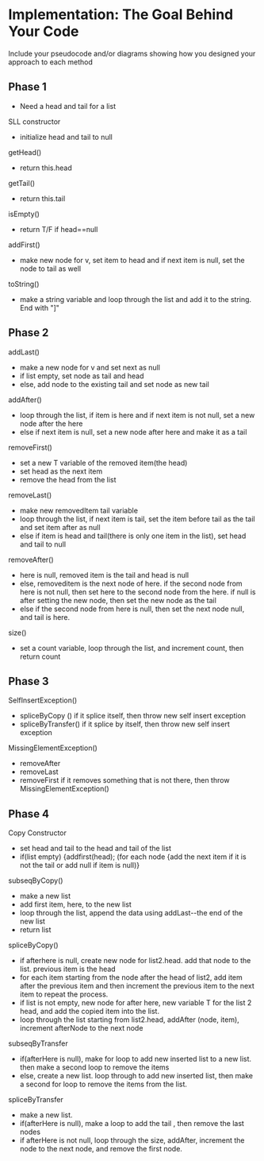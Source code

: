 # Implementation: The Goal Behind Your Code

Include your pseudocode and/or diagrams showing how you designed your approach to each method


## Phase 1
- Need a head and tail for a list

SLL<T> constructor
- initialize head and tail to null

getHead()
- return this.head

getTail()
- return this.tail

isEmpty()
- return T/F if head==null

addFirst()
- make new node for v, set item to head and if next item is null, set the node to tail as well

toString()
- make a string variable and loop through the list and add it to the string. End with "]"


## Phase 2

addLast()
- make a new node for v and set next as null
- if list empty, set node as tail and head
- else, add node to the existing tail and set node as new tail 

addAfter()
- loop through the list, if item is here and if next item is not null, set a new node after the here
- else if next item is null, set a new node after here and make it as a tail

removeFirst()
- set a new T variable of the removed item(the head)
- set head as the next item
- remove the head from the list


removeLast()
- make new removedItem tail variable 
- loop through the list, if next item is tail, set the item before tail as the tail and set item after as null
- else if item is head and tail(there is only one item in the list), set head and tail to null 

removeAfter()
- here is null, removed item is the tail and head is null
- else, removeditem is the next node of here. if the second node from here is not null, then set here to the second node from the here. if null is after setting the new node, then set the new node as the tail
- else if the second node from here is null, then set the next node null, and tail is here.

size()
- set a count variable, loop through the list, and increment count, then return count


## Phase 3
SelfInsertException() 
- spliceByCopy ()
    if it splice itself, then throw new self insert exception
- spliceByTransfer() 
    if it splice by itself, then throw new self insert exception

MissingElementException()
- removeAfter
- removeLast
- removeFirst
    if it removes something that is not there, then throw MissingElementException()


## Phase 4
Copy Constructor 
- set head and tail to the head and tail of the list
- if(list empty) {addfirst(head); (for each node {add the next item if it is not the tail or add null if item is null)} 

subseqByCopy() 
- make a new list
- add first item, here, to the new list
- loop through the list, append the data using addLast--the end of the new list
- return list 

spliceByCopy()
- if afterhere is null, create new node for list2.head. add that node to the list. previous item is the head
- for each item starting from the node after the head of list2, add item after the previous item and then increment the previous item to the next item to repeat the process. 
- if list is not empty, new node for after here, new variable T for the list 2 head, and add the copied item into the list. 
- loop through the list starting from list2.head, addAfter (node, item), increment afterNode to the next node

subseqByTransfer
- if(afterHere is null), make for loop to add new inserted list to a new list. then make a second loop to remove the items
- else, create a new list. loop through to add new inserted list, then make a second for loop to remove the items from the list. 

spliceByTransfer
- make a new list. 
- if(afterHere is null), make a loop to add the tail , then remove the last nodes
- if afterHere is not null, loop through the size, addAfter, increment the node to the next node, and remove the first node. 
